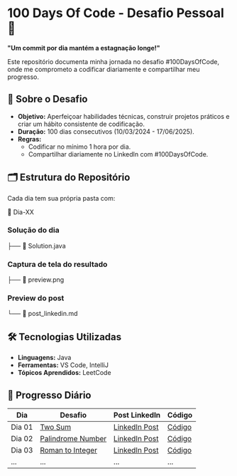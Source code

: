 # 100 Days Of Code - Desafio Pessoal 🚀

**"Um commit por dia mantém a estagnação longe!"**

Este repositório documenta minha jornada no desafio #100DaysOfCode, onde me comprometo a codificar diariamente e compartilhar meu progresso.

## 📌 Sobre o Desafio

- **Objetivo:** Aperfeiçoar habilidades técnicas, construir projetos práticos e criar um hábito consistente de codificação.
- **Duração:** 100 dias consecutivos (10/03/2024 - 17/06/2025).
- **Regras:**
  - Codificar no mínimo 1 hora por dia.
  - Compartilhar diariamente no LinkedIn com #100DaysOfCode.

## 🗂 Estrutura do Repositório

Cada dia tem sua própria pasta com:

📁 Dia-XX

### Solução do dia

├── 📄 Solution.java

### Captura de tela do resultado

├── 📸 preview.png

### Preview do post

└── 📝 post_linkedin.md

## 🛠 Tecnologias Utilizadas

- **Linguagens:** Java
- **Ferramentas:** VS Code, IntelliJ
- **Tópicos Aprendidos:** LeetCode

## 📆 Progresso Diário

| Dia    | Desafio                                                                         | Post LinkedIn                                                                                                                                                                                                                          | Código                         |
| ------ | ------------------------------------------------------------------------------- | -------------------------------------------------------------------------------------------------------------------------------------------------------------------------------------------------------------------------------------- | ------------------------------ |
| Dia 01 | [Two Sum](https://leetcode.com/problems/two-sum/)                               | [LinkedIn Post](https://www.linkedin.com/feed/update/urn:li:activity:7304944016280711168/)                                                                                                                                             | [Código](Dia-01/Solution.java) |
| Dia 02 | [Palindrome Number](https://leetcode.com/problems/palindrome-number/)           | [LinkedIn Post]()                                                                                                                                                                                                                      | [Código](Dia-02/Solution.java) |
| Dia 03 | [Roman to Integer](https://leetcode.com/problems/roman-to-integer/description/) | [LinkedIn Post](https://www.linkedin.com/posts/diegovsc42_100daysofleetcode-100daysofleetcode-datastructures-activity-7305593989506777088-mvV9?utm_source=share&utm_medium=member_desktop&rcm=ACoAADM2ATgBGQd9Mqr6OFFFG8RBhcYOOV_ZyV4) | [Código](Dia-03/Solution.java) |
| ...    | ...                                                                             | ...                                                                                                                                                                                                                                    | ...                            |
